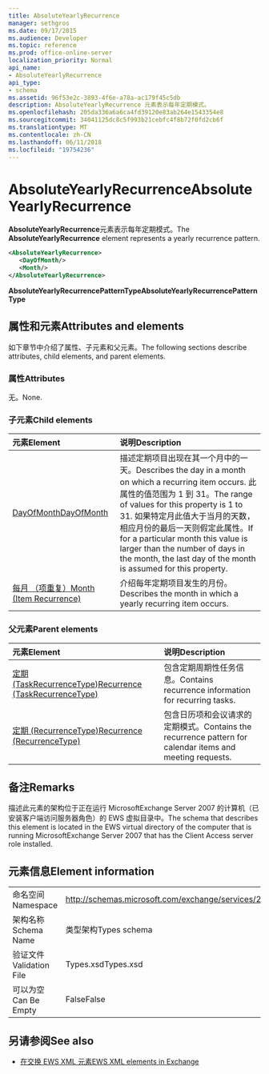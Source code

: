 ```yaml
---
title: AbsoluteYearlyRecurrence
manager: sethgros
ms.date: 09/17/2015
ms.audience: Developer
ms.topic: reference
ms.prod: office-online-server
localization_priority: Normal
api_name:
- AbsoluteYearlyRecurrence
api_type:
- schema
ms.assetid: 96f53e2c-3893-4f6e-a78a-ac179f45c5db
description: AbsoluteYearlyRecurrence 元素表示每年定期模式。
ms.openlocfilehash: 205da336a6a6ca4fd39120e83ab264e1543354e8
ms.sourcegitcommit: 34041125dc8c5f993b21cebfc4f8b72f0fd2cb6f
ms.translationtype: MT
ms.contentlocale: zh-CN
ms.lasthandoff: 06/11/2018
ms.locfileid: "19754236"
---
```

# <a name="absoluteyearlyrecurrence"></a><span data-ttu-id="d914a-103">AbsoluteYearlyRecurrence</span><span class="sxs-lookup"><span data-stu-id="d914a-103">AbsoluteYearlyRecurrence</span></span>

<span data-ttu-id="d914a-104">**AbsoluteYearlyRecurrence**元素表示每年定期模式。</span><span class="sxs-lookup"><span data-stu-id="d914a-104">The **AbsoluteYearlyRecurrence** element represents a yearly recurrence pattern.</span></span> 
  
```xml
<AbsoluteYearlyRecurrence>
   <DayOfMonth/>
   <Month/>
</AbsoluteYearlyRecurrence>
```

 <span data-ttu-id="d914a-105">**AbsoluteYearlyRecurrencePatternType**</span><span class="sxs-lookup"><span data-stu-id="d914a-105">**AbsoluteYearlyRecurrencePatternType**</span></span>
## <a name="attributes-and-elements"></a><span data-ttu-id="d914a-106">属性和元素</span><span class="sxs-lookup"><span data-stu-id="d914a-106">Attributes and elements</span></span>

<span data-ttu-id="d914a-107">如下章节中介绍了属性、子元素和父元素。</span><span class="sxs-lookup"><span data-stu-id="d914a-107">The following sections describe attributes, child elements, and parent elements.</span></span>
  
### <a name="attributes"></a><span data-ttu-id="d914a-108">属性</span><span class="sxs-lookup"><span data-stu-id="d914a-108">Attributes</span></span>

<span data-ttu-id="d914a-109">无。</span><span class="sxs-lookup"><span data-stu-id="d914a-109">None.</span></span>
  
### <a name="child-elements"></a><span data-ttu-id="d914a-110">子元素</span><span class="sxs-lookup"><span data-stu-id="d914a-110">Child elements</span></span>

|<span data-ttu-id="d914a-111">**元素**</span><span class="sxs-lookup"><span data-stu-id="d914a-111">**Element**</span></span>|<span data-ttu-id="d914a-112">**说明**</span><span class="sxs-lookup"><span data-stu-id="d914a-112">**Description**</span></span>|
|:-----|:-----|
|[<span data-ttu-id="d914a-113">DayOfMonth</span><span class="sxs-lookup"><span data-stu-id="d914a-113">DayOfMonth</span></span>](dayofmonth.md) <br/> |<span data-ttu-id="d914a-114">描述定期项目出现在其一个月中的一天。</span><span class="sxs-lookup"><span data-stu-id="d914a-114">Describes the day in a month on which a recurring item occurs.</span></span> <span data-ttu-id="d914a-115">此属性的值范围为 1 到 31。</span><span class="sxs-lookup"><span data-stu-id="d914a-115">The range of values for this property is 1 to 31.</span></span> <span data-ttu-id="d914a-116">如果特定月此值大于当月的天数，相应月份的最后一天则假定此属性。</span><span class="sxs-lookup"><span data-stu-id="d914a-116">If for a particular month this value is larger than the number of days in the month, the last day of the month is assumed for this property.</span></span>  <br/> |
|[<span data-ttu-id="d914a-117">每月 （项重复）</span><span class="sxs-lookup"><span data-stu-id="d914a-117">Month (Item Recurrence)</span></span>](month-item-recurrence.md) <br/> |<span data-ttu-id="d914a-118">介绍每年定期项目发生的月份。</span><span class="sxs-lookup"><span data-stu-id="d914a-118">Describes the month in which a yearly recurring item occurs.</span></span>  <br/> |
   
### <a name="parent-elements"></a><span data-ttu-id="d914a-119">父元素</span><span class="sxs-lookup"><span data-stu-id="d914a-119">Parent elements</span></span>

|<span data-ttu-id="d914a-120">**元素**</span><span class="sxs-lookup"><span data-stu-id="d914a-120">**Element**</span></span>|<span data-ttu-id="d914a-121">**说明**</span><span class="sxs-lookup"><span data-stu-id="d914a-121">**Description**</span></span>|
|:-----|:-----|
|[<span data-ttu-id="d914a-122">定期 (TaskRecurrenceType)</span><span class="sxs-lookup"><span data-stu-id="d914a-122">Recurrence (TaskRecurrenceType)</span></span>](recurrence-taskrecurrencetype.md) <br/> |<span data-ttu-id="d914a-123">包含定期周期性任务信息。</span><span class="sxs-lookup"><span data-stu-id="d914a-123">Contains recurrence information for recurring tasks.</span></span>  <br/> |
|[<span data-ttu-id="d914a-124">定期 (RecurrenceType)</span><span class="sxs-lookup"><span data-stu-id="d914a-124">Recurrence (RecurrenceType)</span></span>](recurrence-recurrencetype.md) <br/> |<span data-ttu-id="d914a-125">包含日历项和会议请求的定期模式。</span><span class="sxs-lookup"><span data-stu-id="d914a-125">Contains the recurrence pattern for calendar items and meeting requests.</span></span>  <br/> |
   
## <a name="remarks"></a><span data-ttu-id="d914a-126">备注</span><span class="sxs-lookup"><span data-stu-id="d914a-126">Remarks</span></span>

<span data-ttu-id="d914a-127">描述此元素的架构位于正在运行 MicrosoftExchange Server 2007 的计算机（已安装客户端访问服务器角色）的 EWS 虚拟目录中。</span><span class="sxs-lookup"><span data-stu-id="d914a-127">The schema that describes this element is located in the EWS virtual directory of the computer that is running MicrosoftExchange Server 2007 that has the Client Access server role installed.</span></span>
  
## <a name="element-information"></a><span data-ttu-id="d914a-128">元素信息</span><span class="sxs-lookup"><span data-stu-id="d914a-128">Element information</span></span>

|||
|:-----|:-----|
|<span data-ttu-id="d914a-129">命名空间</span><span class="sxs-lookup"><span data-stu-id="d914a-129">Namespace</span></span>  <br/> |http://schemas.microsoft.com/exchange/services/2006/types  <br/> |
|<span data-ttu-id="d914a-130">架构名称</span><span class="sxs-lookup"><span data-stu-id="d914a-130">Schema Name</span></span>  <br/> |<span data-ttu-id="d914a-131">类型架构</span><span class="sxs-lookup"><span data-stu-id="d914a-131">Types schema</span></span>  <br/> |
|<span data-ttu-id="d914a-132">验证文件</span><span class="sxs-lookup"><span data-stu-id="d914a-132">Validation File</span></span>  <br/> |<span data-ttu-id="d914a-133">Types.xsd</span><span class="sxs-lookup"><span data-stu-id="d914a-133">Types.xsd</span></span>  <br/> |
|<span data-ttu-id="d914a-134">可以为空</span><span class="sxs-lookup"><span data-stu-id="d914a-134">Can Be Empty</span></span>  <br/> |<span data-ttu-id="d914a-135">False</span><span class="sxs-lookup"><span data-stu-id="d914a-135">False</span></span>  <br/> |
   
## <a name="see-also"></a><span data-ttu-id="d914a-136">另请参阅</span><span class="sxs-lookup"><span data-stu-id="d914a-136">See also</span></span>

- [<span data-ttu-id="d914a-137">在交换 EWS XML 元素</span><span class="sxs-lookup"><span data-stu-id="d914a-137">EWS XML elements in Exchange</span></span>](ews-xml-elements-in-exchange.md)

